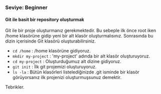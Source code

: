 ###  Seviye: Beginner

#### Git ile basit bir repository oluşturmak

Git ile bir proje oluşturmanız gerekmektedir. Bu sebeple ilk önce root iken /home klasörüne gidip yeni bir alt klasör oluşturmalısınız. Sonrasında bu dizin içerisinde Git klasörü oluşturabilirsiniz.  

- `cd /home`  : /home klasörüne gidiyoruz.  
- `mkdir my-project` : 'my-project' adında bir alt klasör oluşturuyoruz.  
- `cd my-project` : Oluşturduğumuz alt dizine gidiyoruz.  
- `git init` : İlk git projemizi oluşturuyoruz.
- `ls -la` : Bütün klasörleri listelediğinizde .git isminde bir klasör görüyorsanız ilk projenizi oluşturmuşsunuz demektir.  
  
Tebrikler.

